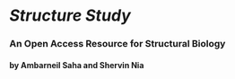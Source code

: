 # *Structure Study*

### An Open Access Resource for Structural Biology

#### by Ambarneil Saha and Shervin Nia



```{tableofcontents}
```
